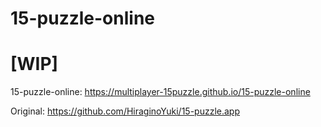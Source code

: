 # 15-puzzle-online

# [WIP]

15-puzzle-online: https://multiplayer-15puzzle.github.io/15-puzzle-online

Original: https://github.com/HiraginoYuki/15-puzzle.app
